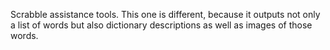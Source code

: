 Scrabble assistance tools. 
This one is different, because it outputs not only a list of words but also dictionary descriptions as well as images of those words.
